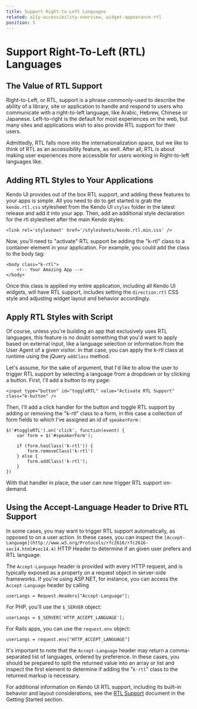 ```yaml
---
title: Support Right-to-Left Languages
related: a11y-accessibility-overview, widget-appearance-rtl
position: 5
---
```


# Support Right-To-Left (RTL) Languages

## The Value of RTL Support

Right-to-Left, or RTL, support is a phrase commonly-used to describe the ability of a library, site or application to handle and respond to users who
communicate with a right-to-left language, like Arabic, Hebrew, Chinese or Japanese. Left-to-right is the default for most experiences on the web, but
many sites and applications wish to also provide RTL support for their users.

Admittedly, RTL falls more into the internationalization space, but we like to think of RTL as an accessibility feature, as well. After all, RTL is
about making user experiences more accessible for users working in Right-to-left languages like.

## Adding RTL Styles to Your Applications

Kendo UI provides out of the box RTL support, and adding these features to your apps is simple. All you need to do to get started is grab the
`kendo.rtl.css` stylesheet from the Kendo UI `styles` folder in the latest release and add it into your app. Then, add an additional style
declaration for the rtl stylesheet after the main Kendo styles:

	<link rel='stylesheet' href='/stylesheets/kendo.rtl.min.css' />

Now, you'll need to "activate" RTL support be adding the "k-rtl" class to a container element in your application. For example, you could add the class to the body tag:

	<body class="k-rtl">
		<!-- Your Amazing App -->
	</body>

Once this class is applied my entire application, including all Kendo UI widgets, will have RTL support, includes setting the `direction:rtl` CSS style and adjusting widget layout and behavior accordingly.

## Apply RTL Styles with Script

Of course, unless you're building an app that exclusively uses RTL languages, this feature is no doubt something that you'd want to apply based on
external input, like a language selection or information from the User Agent of a given visitor. In that case, you can apply the k-rtl class at
runtime using the jQuery `addClass` method.

Let's assume, for the sake of argument, that I'd like to allow the user to trigger RTL support by selecting a language from a dropdown or by clicking a button. First, I'll add a button to my page:

	<input type="button" id="toggleRTL" value="Activate RTL Support" class="k-button" />

Then, I'll add a click handler for the button and toggle RTL support by adding or removing the "k-rtl" class to a form, in this case a collection of form fields to which I've assigned an id of `speakerForm` :

	$('#toggleRTL').on('click', function(event) {
		var form = $('#speakerForm');

		if (form.hasClass('k-rtl')) {
			form.removeClass('k-rtl')
		} else {
			form.addClass('k-rtl');
		}
	})

With that handler in place, the user can now trigger RTL support on-demand.

## Using the Accept-Language Header to Drive RTL Support

In some cases, you may want to trigger RTL support automatically, as opposed to on a user action. In these cases, you can inspect the
`[Accept-Language](http://www.w3.org/Protocols/rfc2616/rfc2616-sec14.html#sec14.4)` HTTP Header to determine if an given user prefers and RTL
language.

The `Accept-Language` header is provided with every HTTP request, and is typically exposed as a property on a request object in server-side frameworks. If you're using ASP.NET, for instance, you can access the `Accept-Language` header by calling

	userLangs = Request.Headers["Accept-Language"];

For PHP, you'll use the `$_SERVER` object:

	userLangs = $_SERVER['HTTP_ACCEPT_LANGUAGE'];

For Rails apps, you can use the `request.env` object:

	userLangs = request.env["HTTP_ACCEPT_LANGUAGE"]

It's important to note that the `Accept-Language` header may return a comma-separated list of languages, ordered by preference. In these cases, you
should be prepared to split the returned value into an array or list and inspect the first element to determine if adding the "`k-rtl`" class to the
returned markup is necessary.

For additional information on Kendo UI RTL support, including its built-in behavior and layout considerations, see the [RTL Support](/web/appearance-rtl) document in the Getting Started section.
